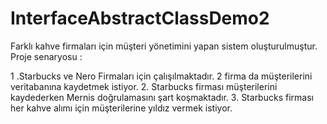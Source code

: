 # InterfaceAbstractClassDemo2
Farklı kahve firmaları için müşteri yönetimini yapan sistem oluşturulmuştur.
Proje senaryosu :

1 .Starbucks ve Nero Firmaları için çalışılmaktadır. 2 firma da müşterilerini veritabanına kaydetmek istiyor.
2. Starbucks firması müşterilerini kaydederken Mernis doğrulamasını şart koşmaktadır.
3. Starbucks firması her kahve alımı için müşterilerine yıldız vermek istiyor.
